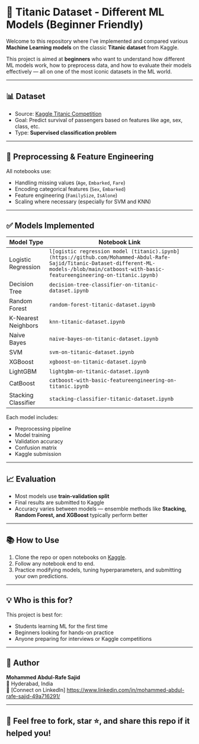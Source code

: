 # 🚢 Titanic Dataset - Different ML Models (Beginner Friendly)

Welcome to this repository where I’ve implemented and compared various **Machine Learning models** on the classic **Titanic dataset** from Kaggle.

This project is aimed at **beginners** who want to understand how different ML models work, how to preprocess data, and how to evaluate their models effectively — all on one of the most iconic datasets in the ML world.

---

## 📊 Dataset

- Source: [Kaggle Titanic Competition](https://www.kaggle.com/c/titanic)
- Goal: Predict survival of passengers based on features like age, sex, class, etc.
- Type: **Supervised classification problem**

---

## 🔧 Preprocessing & Feature Engineering

All notebooks use:
- Handling missing values (`Age`, `Embarked`, `Fare`)
- Encoding categorical features (`Sex`, `Embarked`)
- Feature engineering (`FamilySize`, `IsAlone`)
- Scaling where necessary (especially for SVM and KNN)

---

## ✅ Models Implemented

| Model Type            | Notebook Link |
|-----------------------|----------------|
| Logistic Regression   | `l[ogistic regression model (titanic).ipynb](https://github.com/Mohammed-Abdul-Rafe-Sajid/Titanic-Dataset-different-ML-models-/blob/main/catboost-with-basic-featureengineering-on-titanic.ipynb)` |
| Decision Tree         | `decision-tree-classifier-on-titanic-dataset.ipynb` |
| Random Forest         | `random-forest-titanic-dataset.ipynb` |
| K-Nearest Neighbors   | `knn-titanic-dataset.ipynb` |
| Naive Bayes           | `naive-bayes-on-titanic-dataset.ipynb` |
| SVM                   | `svm-on-titanic-dataset.ipynb` |
| XGBoost               | `xgboost-on-titanic-dataset.ipynb` |
| LightGBM              | `lightgbm-on-titanic-dataset.ipynb` |
| CatBoost              | `catboost-with-basic-featureengineering-on-titanic.ipynb` |
| Stacking Classifier   | `stacking-classifier-titanic-dataset.ipynb` |

Each model includes:
- Preprocessing pipeline
- Model training
- Validation accuracy
- Confusion matrix
- Kaggle submission

---

## 📈 Evaluation

- Most models use **train-validation split**
- Final results are submitted to Kaggle
- Accuracy varies between models — ensemble methods like **Stacking, Random Forest, and XGBoost** typically perform better

---

## 📚 How to Use

1. Clone the repo or open notebooks on [Kaggle](https://www.kaggle.com/code).
2. Follow any notebook end to end.
3. Practice modifying models, tuning hyperparameters, and submitting your own predictions.

---

## 💡 Who is this for?

This project is best for:
- Students learning ML for the first time
- Beginners looking for hands-on practice
- Anyone preparing for interviews or Kaggle competitions

---

## 🌟 Author

**Mohammed Abdul-Rafe Sajid**  
📍 Hyderabad, India  
🔗 [Connect on LinkedIn] https://www.linkedin.com/in/mohammed-abdul-rafe-sajid-49a716291/

---

## 🙌 Feel free to fork, star ⭐, and share this repo if it helped you!

